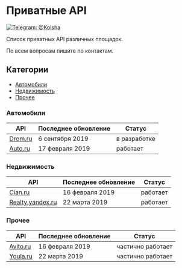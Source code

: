 # Приватные API
[![Telegram: @Kolsha](https://img.shields.io/badge/contact-@Kolsha-blue.svg?style=flat)](https://t.me/Kolsha) 

Список приватных API различных площадок.

По всем вопросам пишите по контактам. 

## Категории

- [Автомобили](#Автомобили)
- [Недвижимость](#Недвижимость)
- [Прочее](#Прочее)



### Автомобили
API | Последнее обновление | Статус 
|---|---|---|
| [Drom.ru](drom.md)    | 6 сентября 2019 | в разработке|
| [Auto.ru](auto.ru.md) | 17 февраля 2019 | работает    |

### Недвижимость
API | Последнее обновление | Статус 
|---|---|---|
| [Cian.ru](cian.md)                   | 16 февраля 2019 | работает|
| [Realty.yandex.ru](realty.yandex.md) | 22 марта 2019   | работает|


### Прочее
API | Последнее обновление | Статус 
|---|---|---|
| [Avito.ru](avito.md) | 16 февраля 2019 | частично работает|
| [Youla.ru](youla.md) | 22 марта 2019   | частично работает|
